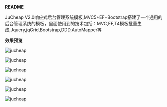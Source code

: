  **README** 

JuCheap V2.0响应式后台管理系统模板,MVC5+EF+Bootstrap搭建了一个通用的后台管理系统的模板，里面使用到的技术包括：MVC,EF,T4模板批量生成,Jquery,jqGrid,Bootstrap,DDD,AutoMapper等

 **效果预览** 

![jucheap](http://git.oschina.net/uploads/images/2016/1109/115238_f6e40415_422345.png "jucheap")

![jucheap](http://git.oschina.net/uploads/images/2016/1109/115304_99754093_422345.png "jucheap")

![jucheap](http://git.oschina.net/uploads/images/2016/1109/122732_191c2c6c_422345.png "jucheap")

![jucheap](http://git.oschina.net/uploads/images/2016/1109/122746_7a14746f_422345.png "jucheap")

![jucheap](http://git.oschina.net/uploads/images/2016/1109/122754_cbf08341_422345.png "jucheap")

![jucheap](http://git.oschina.net/uploads/images/2016/1109/122802_622365f2_422345.png "jucheap")